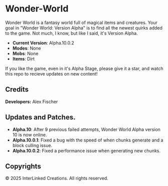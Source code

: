 # Wonder-World

Wonder World is a fantasy world full of magical items and creatures. Your goal in "Wonder World: Version Alpha" is to find all the newest quirks added to the game. Not much, I know, but like I said, it's Version Alpha.

- **Current Version**: Alpha.10.0.2
- **Modes**: None
- **Mobs**: None
- **Items**: Dirt

If you like the game, even in it's Alpha Stage, please give it a star, and watch this repo to recieve updates on new content!

## Credits

**Developers:** Alex Fischer

## Updates and Patches.

- **Alpha.10**: After 9 previous failed attempts, Wonder World Alpha version 10 is now online.
- **Alpha.10.0.1**: Fixed a bug with the speed of when chunks generate and a block culling issue.
- **Alpha.10.0.2**: Fixed a performance issue when generating new chunks.

## Copyrights

© 2025 InterLinked Creations. All rights reserved.